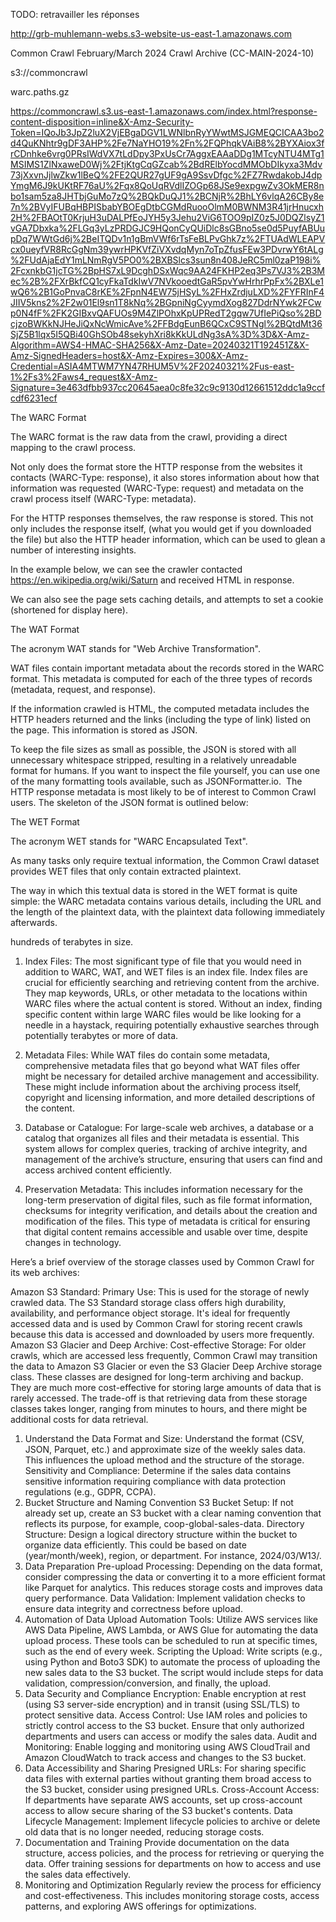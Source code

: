 
TODO: retravailler les réponses




http://grb-muhlemann-webs.s3-website-us-east-1.amazonaws.com


Common Crawl February/March 2024 Crawl Archive (CC-MAIN-2024-10)

s3://commoncrawl

warc.paths.gz

https://commoncrawl.s3.us-east-1.amazonaws.com/index.html?response-content-disposition=inline&X-Amz-Security-Token=IQoJb3JpZ2luX2VjEBgaDGV1LWNlbnRyYWwtMSJGMEQCICAA3bo2d4QuKNhtr9gDF3AHP%2Fe7NaYHO19%2Fn%2FQPhqkVAiB8%2BYXAiox3frCDnhke6vrg0PRsIWdVX7tLdDpy3PxUsCr7AggxEAAaDDg1MTcyNTU4MTg1MSIMS1ZlNxaweD0Wj%2FtjKtgCqGZcab%2BdRElbYocdMMObDIkyxa3Mdv73jXxvnJjlwZkw1lBeQ%2FE2QUR27gUF9gA9SsvDfgc%2FZ7RwdakobJ4dpYmgM6J9kUKtRF76aU%2Fqx8QoUqRVdlIZOGp68JSe9expgwZv3OkMER8nbo1sam5za8JHTbjGuMo7zQ%2BQkDuQJ1%2BCNjR%2BhLY6vlqA26CBy8e7n%2BVyIFUBqHBPISbabYBOEgDtbCGMdRuooOlmM0BWNM3R41jrHnucxh2H%2FBAOtT0KrjuH3uDALPfEoJYH5y3Jehu2ViG6TOO9pIZ0z5J0DQZlsyZ1vGA7Dbxka%2FLGq3yLzPRDGJC9HQonCyQUiDlc8sGBno5se0d5PuyfABUupDq7WWtGd6j%2BeITQDv1n1gBmVWf6rTsFeBLPvGhk7z%2FTUAdWLEAPVcx0ueyfVR8RcGgNm39ywrHPKVfZiVXvdqMyn7oTpZfusFEw3PDvrwY6tALg%2FUdAjaEdY1mLNmRgV5PO0%2BXBSlcs3sun8n408JeRC5ml0zaP198i%2FcxnkbG1jcTG%2BpHS7xL9DcghDSxWqc9AA24FKHP2eq3Ps7VJ3%2B3Mec%2B%2FXrBkfCQ1cyFkaTdkIwV7NVkooedtGaR5pvYwHrhrPpFx%2BXLe1wQ6%2B1GoPnvaC8rKE%2FpnN4EW75jHSyL%2FHxZrdjuLXD%2FYFRInF4JIIV5kns2%2F2w01El9sn1T8kNq%2BGpniNgCyymdXog827DdrNYwk2FCwp0N4fF%2FK2GIBxvQAFUOs9M4ZlPOhxKpUPRedT2gqw7UfIePiQso%2BDcjzoBWKkNJHeJiQxNcWmicAve%2FFBdgEunB6QCxC9STNgl%2BQtdMt36SjZ5B1lqx5I5QBi40GhSOb48sekyhXri8kKkULdNg3sA%3D%3D&X-Amz-Algorithm=AWS4-HMAC-SHA256&X-Amz-Date=20240321T192451Z&X-Amz-SignedHeaders=host&X-Amz-Expires=300&X-Amz-Credential=ASIA4MTWM7YN47RHUM5V%2F20240321%2Fus-east-1%2Fs3%2Faws4_request&X-Amz-Signature=3e463dfbb937cc20645aea0c8fe32c9c9130d12661512ddc1a9ccfcdf6231ecf







The WARC Format

The WARC format is the raw data from the crawl, providing a direct mapping to the crawl process.

Not only does the format store the HTTP response from the websites it contacts (WARC-Type: response), it also stores information about how that information was requested (WARC-Type: request) and metadata on the crawl process itself (WARC-Type: metadata).

For the HTTP responses themselves, the raw response is stored. This not only includes the response itself, (what you would get if you downloaded the file) but also the HTTP header information, which can be used to glean a number of interesting insights.

In the example below, we can see the crawler contacted https://en.wikipedia.org/wiki/Saturn and received HTML in response.

We can also see the page sets caching details, and attempts to set a cookie (shortened for display here).










The WAT Format

The acronym WAT stands for "Web Archive Transformation".

‍WAT files contain important metadata about the records stored in the WARC format. This metadata is computed for each of the three types of records (metadata, request, and response).

If the information crawled is HTML, the computed metadata includes the HTTP headers returned and the links (including the type of link) listed on the page. This information is stored as JSON.

To keep the file sizes as small as possible, the JSON is stored with all unnecessary whitespace stripped, resulting in a relatively unreadable format for humans. If you want to inspect the file yourself, you can use one of the many formatting tools available, such as JSONFormatter.io.
‍
The HTTP response metadata is most likely to be of interest to Common Crawl users. The skeleton of the JSON format is outlined below:











The WET Format

The acronym WET stands for "WARC Encapsulated Text".

As many tasks only require textual information, the Common Crawl dataset provides WET files that only contain extracted plaintext.

The way in which this textual data is stored in the WET format is quite simple: the WARC metadata contains various details, including the URL and the length of the plaintext data, with the plaintext data following immediately afterwards.













 hundreds of terabytes in size.











1. Index Files:
The most significant type of file that you would need in addition to WARC, WAT, and WET files is an index file. Index files are crucial for efficiently searching and retrieving content from the archive. They map keywords, URLs, or other metadata to the locations within WARC files where the actual content is stored. Without an index, finding specific content within large WARC files would be like looking for a needle in a haystack, requiring potentially exhaustive searches through potentially terabytes or more of data.

2. Metadata Files:
While WAT files do contain some metadata, comprehensive metadata files that go beyond what WAT files offer might be necessary for detailed archive management and accessibility. These might include information about the archiving process itself, copyright and licensing information, and more detailed descriptions of the content.

3. Database or Catalogue:
For large-scale web archives, a database or a catalog that organizes all files and their metadata is essential. This system allows for complex queries, tracking of archive integrity, and management of the archive’s structure, ensuring that users can find and access archived content efficiently.

4. Preservation Metadata:
This includes information necessary for the long-term preservation of digital files, such as file format information, checksums for integrity verification, and details about the creation and modification of the files. This type of metadata is critical for ensuring that digital content remains accessible and usable over time, despite changes in technology.

















 Here’s a brief overview of the storage classes used by Common Crawl for its web archives:

Amazon S3 Standard:
Primary Use: This is used for the storage of newly crawled data. The S3 Standard storage class offers high durability, availability, and performance object storage. It's ideal for frequently accessed data and is used by Common Crawl for storing recent crawls because this data is accessed and downloaded by users more frequently.
Amazon S3 Glacier and Deep Archive:
Cost-effective Storage: For older crawls, which are accessed less frequently, Common Crawl may transition the data to Amazon S3 Glacier or even the S3 Glacier Deep Archive storage class. These classes are designed for long-term archiving and backup. They are much more cost-effective for storing large amounts of data that is rarely accessed. The trade-off is that retrieving data from these storage classes takes longer, ranging from minutes to hours, and there might be additional costs for data retrieval.























1. Understand the Data
Format and Size: Understand the format (CSV, JSON, Parquet, etc.) and approximate size of the weekly sales data. This influences the upload method and the structure of the storage.
Sensitivity and Compliance: Determine if the sales data contains sensitive information requiring compliance with data protection regulations (e.g., GDPR, CCPA).
2. Bucket Structure and Naming Convention
S3 Bucket Setup: If not already set up, create an S3 bucket with a clear naming convention that reflects its purpose, for example, coop-global-sales-data.
Directory Structure: Design a logical directory structure within the bucket to organize data efficiently. This could be based on date (year/month/week), region, or department. For instance, 2024/03/W13/.
3. Data Preparation
Pre-upload Processing: Depending on the data format, consider compressing the data or converting it to a more efficient format like Parquet for analytics. This reduces storage costs and improves data query performance.
Data Validation: Implement validation checks to ensure data integrity and correctness before upload.
4. Automation of Data Upload
Automation Tools: Utilize AWS services like AWS Data Pipeline, AWS Lambda, or AWS Glue for automating the data upload process. These tools can be scheduled to run at specific times, such as the end of every week.
Scripting the Upload: Write scripts (e.g., using Python and Boto3 SDK) to automate the process of uploading the new sales data to the S3 bucket. The script would include steps for data validation, compression/conversion, and finally, the upload.
5. Data Security and Compliance
Encryption: Enable encryption at rest (using S3 server-side encryption) and in transit (using SSL/TLS) to protect sensitive data.
Access Control: Use IAM roles and policies to strictly control access to the S3 bucket. Ensure that only authorized departments and users can access or modify the sales data.
Audit and Monitoring: Enable logging and monitoring using AWS CloudTrail and Amazon CloudWatch to track access and changes to the S3 bucket.
6. Data Accessibility and Sharing
Presigned URLs: For sharing specific data files with external parties without granting them broad access to the S3 bucket, consider using presigned URLs.
Cross-Account Access: If departments have separate AWS accounts, set up cross-account access to allow secure sharing of the S3 bucket's contents.
Data Lifecycle Management: Implement lifecycle policies to archive or delete old data that is no longer needed, reducing storage costs.
7. Documentation and Training
Provide documentation on the data structure, access policies, and the process for retrieving or querying the data. Offer training sessions for departments on how to access and use the sales data effectively.
8. Monitoring and Optimization
Regularly review the process for efficiency and cost-effectiveness. This includes monitoring storage costs, access patterns, and exploring AWS offerings for optimizations.